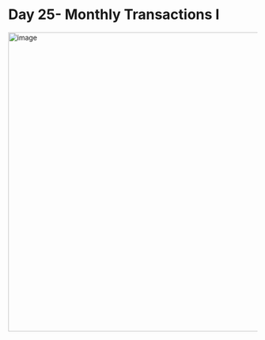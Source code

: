 # Day 25- Monthly Transactions I
<img width="1594" height="604" alt="image" src="https://github.com/user-attachments/assets/7812291b-75ee-4195-8685-2b52d7cea26d" />
